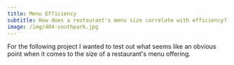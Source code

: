 ```yaml
---
title: Menu Efficiency
subtitle: How does a restaurant's menu size correlate with efficiency?
image: /img/404-southpark.jpg
---
```


For the following project I wanted to test out what seems like an obvious point when it comes to the size of a restaurant's menu offering.  
